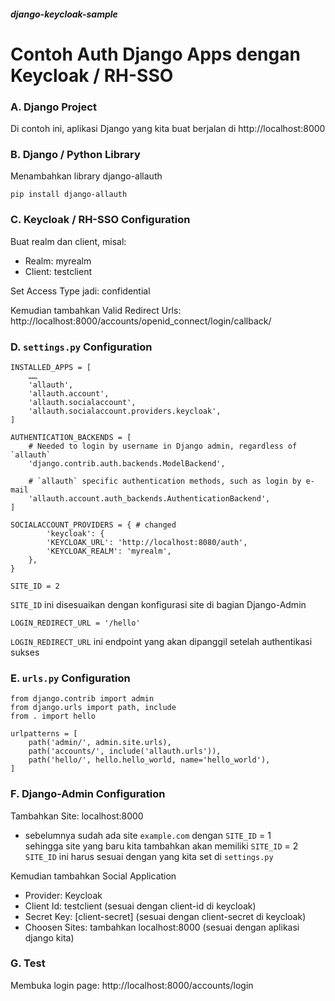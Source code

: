 ##### django-keycloak-sample

# Contoh Auth Django Apps dengan Keycloak / RH-SSO

### A. Django Project

Di contoh ini, aplikasi Django yang kita buat berjalan di http://localhost:8000


### B. Django / Python Library

Menambahkan library django-allauth
```codetype
pip install django-allauth
```


### C. Keycloak / RH-SSO Configuration

Buat realm dan client, misal:
* Realm: myrealm
* Client: testclient

Set Access Type jadi: confidential

Kemudian tambahkan Valid Redirect Urls:
http://localhost:8000/accounts/openid_connect/login/callback/


### D. ``` settings.py ``` Configuration

```codetype
INSTALLED_APPS = [
	……
    'allauth',
    'allauth.account',
    'allauth.socialaccount',
    'allauth.socialaccount.providers.keycloak',
]
```

```codetype
AUTHENTICATION_BACKENDS = [
    # Needed to login by username in Django admin, regardless of `allauth`
    'django.contrib.auth.backends.ModelBackend',

    # `allauth` specific authentication methods, such as login by e-mail
    'allauth.account.auth_backends.AuthenticationBackend',
]
```

```codetype
SOCIALACCOUNT_PROVIDERS = { # changed
        'keycloak': {
        'KEYCLOAK_URL': 'http://localhost:8080/auth',
        'KEYCLOAK_REALM': 'myrealm',
    },
}
```

```codetype
SITE_ID = 2
```
```SITE_ID``` ini disesuaikan dengan konfigurasi site di bagian Django-Admin

```codetype
LOGIN_REDIRECT_URL = '/hello'
```
```LOGIN_REDIRECT_URL``` ini endpoint yang akan dipanggil setelah authentikasi sukses


### E. ``` urls.py ``` Configuration

```codetype
from django.contrib import admin
from django.urls import path, include
from . import hello

urlpatterns = [
    path('admin/', admin.site.urls),
    path('accounts/', include('allauth.urls')),
    path('hello/', hello.hello_world, name='hello_world'),
]
```


### F. Django-Admin Configuration

Tambahkan Site: localhost:8000

* sebelumnya sudah ada site ```example.com``` dengan ```SITE_ID``` = 1 \
sehingga site yang baru kita tambahkan akan memiliki ```SITE_ID``` = 2 \
```SITE_ID``` ini harus sesuai dengan yang kita set di ```settings.py```

Kemudian tambahkan Social Application
* Provider: Keycloak
* Client Id: testclient (sesuai dengan client-id di keycloak)
* Secret Key: [client-secret] (sesuai dengan client-secret di keycloak)
* Choosen Sites: tambahkan localhost:8000 (sesuai dengan aplikasi django kita)


### G. Test

Membuka login page: http://localhost:8000/accounts/login

